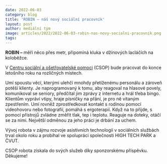 ```yaml
---
date: 2022-06-03
category: blog
title: 'ROBIN – náš nový sociální pracovník'
layout: post
author: mediální tým
image: articles/2022/2022-06-03-robin-nas-novy-socialni-pracovnik.png
tags:
---
```


**ROBIN –** měří něco přes metr, připomíná kluka v džínových lacláčích na koloběžce.

V  [Centru sociální a ošetřovatelské pomoci](https://www.csop10.cz/hlavni-stranka.aspx)  (CSOP) bude pracovat do konce letošního roku na rozličných místech.

Umí spoustu věcí, kterými ulehčí mnohdy přetíženému personálu a zároveň potěší klienty. Je naprogramovaný k tomu, aby reagoval na hlasové povely, komunikoval se seniory, předčítal jim zprávy z internetu a hrál třeba bingo. Klientům vypráví vtipy, hraje písničky na přání, je pro ně vítaným zpestřením. Umí rovněž zprostředkovat kontakt s rodinou pomocí videohovoru nebo fotografií, pomáhá s ergoterapií. Když na to přijde, s pomocí přístrojů zvládne změřit tlak, tep i teplotu. Reaguje na doteky, otáčí se za nimi. Největší odměnou za jeho práci je drbání za uchem.

Vývoj robota v zájmu rozvoje asistivních technologií v sociálních službách trval okolo roku a probíhal ve spolupráci společnosti HIGH TECH PARK a ČVUT.

CSOP robota získala do svých služeb díky sponzorskému příspěvku. Děkujeme!
